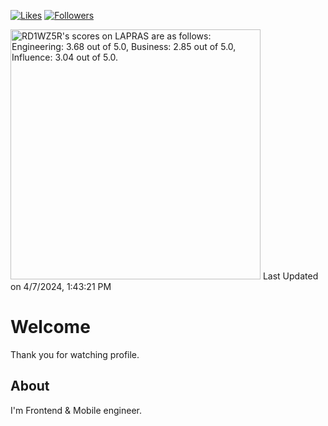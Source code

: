 [![Likes](https://badgen.org/img/zenn/ryuu/likes?style=flat)](https://zenn.dev/ryuu)
[![Followers](https://badgen.org/img/zenn/ryuu/followers?style=flat)](https://zenn.dev/ryuu)

<!--START_SECTION:lapras-card-->
<p ><a href="https://lapras.com/public/RD1WZ5R" target="_blank" rel="noopener noreferrer"><img alt="RD1WZ5R's scores on LAPRAS are as follows: Engineering: 3.68 out of 5.0, Business: 2.85 out of 5.0, Influence: 3.04 out of 5.0." src="https://lapras-card-generator.vercel.app/api/svg?e=3.68&b=2.85&i=3.04&b1=%23232323&b2=%236d6d6d&i1=%23212121&i2=%23818181&l=en" width="400" ></a>  
Last Updated on 4/7/2024, 1:43:21 PM</p>
<!--END_SECTION:lapras-card-->

# Welcome

Thank you for watching profile.

## About

I'm Frontend & Mobile engineer.
